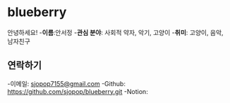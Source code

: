 # blueberry

안녕하세요!
-**이름**:안서정
-**관심 분야**: 사회적 약자, 악기, 고양이
-**취미**: 고양이, 음악, 남자친구

## 연락하기
-이메일: sjopop7155@gmail.com
-Github: https://github.com/sjopop/blueberry.git
-Notion: 